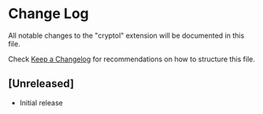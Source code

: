 # Change Log
All notable changes to the "cryptol" extension will be documented in this file.

Check [Keep a Changelog](http://keepachangelog.com/) for recommendations on how to structure this file.

## [Unreleased]
- Initial release